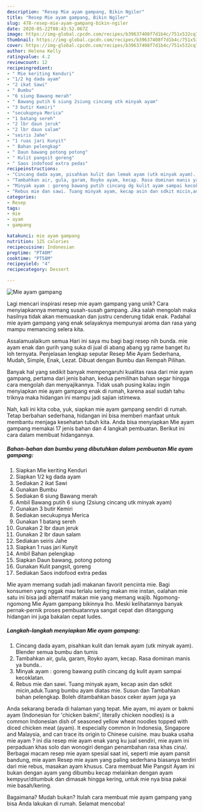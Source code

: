 ```yaml
---
description: "Resep Mie ayam gampang, Bikin Ngiler"
title: "Resep Mie ayam gampang, Bikin Ngiler"
slug: 478-resep-mie-ayam-gampang-bikin-ngiler
date: 2020-05-22T08:43:52.067Z
image: https://img-global.cpcdn.com/recipes/b39637408f7d1b4c/751x532cq70/mie-ayam-gampang-foto-resep-utama.jpg
thumbnail: https://img-global.cpcdn.com/recipes/b39637408f7d1b4c/751x532cq70/mie-ayam-gampang-foto-resep-utama.jpg
cover: https://img-global.cpcdn.com/recipes/b39637408f7d1b4c/751x532cq70/mie-ayam-gampang-foto-resep-utama.jpg
author: Helena Kelly
ratingvalue: 4.2
reviewcount: 12
recipeingredient:
- " Mie keriting Kenduri"
- "1/2 kg dada ayam"
- "2 ikat Sawi"
- " Bumbu"
- "6 siung Bawang merah"
- " Bawang putih 6 siung 2siung cincang utk minyak ayam"
- "3 butir Kemiri"
- "secukupnya Merica"
- "1 batang sereh"
- "2 lbr daun jeruk"
- "2 lbr daun salam"
- "seiris Jahe"
- "1 ruas jari Kunyit"
- " Bahan pelengkap"
- " Daun bawang potong potong"
- " Kulit pangsit goreng"
- " Saos indofood extra pedas"
recipeinstructions:
- "Cincang dada ayam, pisahkan kulit dan lemak ayam (utk minyak ayam). Blender semua bumbu dan tumis"
- "Tambahkan air, gula, garam, Royko ayam, kecap. Rasa dominan manis ya bunda.."
- "Minyak ayam : goreng bawang putih cincang dg kulit ayam sampai kecoklatan."
- "Rebus mie dan sawi. Tuang minyak ayam, kecap asin dan sdkit micin,aduk.Tuang bumbu ayam diatas mie. Susun dan Tambahkan bahan pelengkap. Boleh ditambahkan basox ceker ayam juga ya"
categories:
- Resep
tags:
- mie
- ayam
- gampang

katakunci: mie ayam gampang 
nutrition: 125 calories
recipecuisine: Indonesian
preptime: "PT40M"
cooktime: "PT58M"
recipeyield: "4"
recipecategory: Dessert

---
```



![Mie ayam gampang](https://img-global.cpcdn.com/recipes/b39637408f7d1b4c/751x532cq70/mie-ayam-gampang-foto-resep-utama.jpg)

Lagi mencari inspirasi resep mie ayam gampang yang unik? Cara menyiapkannya memang susah-susah gampang. Jika salah mengolah maka hasilnya tidak akan memuaskan dan justru cenderung tidak enak. Padahal mie ayam gampang yang enak selayaknya mempunyai aroma dan rasa yang mampu memancing selera kita.

Assalamualaikum semua Hari ini saya mu bagi bagi resep nih bunda. mie ayam enak dan gurih yang suka di jual di abang abang yg rame banget itu loh ternyata. Penjelasan lengkap seputar Resep Mie Ayam Sederhana, Mudah, Simple, Enak, Lezat. Dibuat dengan Bumbu dan Rempah Pilihan.

Banyak hal yang sedikit banyak mempengaruhi kualitas rasa dari mie ayam gampang, pertama dari jenis bahan, kedua pemilihan bahan segar hingga cara mengolah dan menyajikannya. Tidak usah pusing kalau ingin menyiapkan mie ayam gampang enak di rumah, karena asal sudah tahu triknya maka hidangan ini mampu jadi sajian istimewa.


Nah, kali ini kita coba, yuk, siapkan mie ayam gampang sendiri di rumah. Tetap berbahan sederhana, hidangan ini bisa memberi manfaat untuk membantu menjaga kesehatan tubuh kita. Anda bisa menyiapkan Mie ayam gampang memakai 17 jenis bahan dan 4 langkah pembuatan. Berikut ini cara dalam membuat hidangannya.

<!--inarticleads1-->

##### Bahan-bahan dan bumbu yang dibutuhkan dalam pembuatan Mie ayam gampang:

1. Siapkan  Mie keriting Kenduri
1. Siapkan 1/2 kg dada ayam
1. Sediakan 2 ikat Sawi
1. Gunakan  Bumbu
1. Sediakan 6 siung Bawang merah
1. Ambil  Bawang putih 6 siung (2siung cincang utk minyak ayam)
1. Gunakan 3 butir Kemiri
1. Sediakan secukupnya Merica
1. Gunakan 1 batang sereh
1. Gunakan 2 lbr daun jeruk
1. Gunakan 2 lbr daun salam
1. Sediakan seiris Jahe
1. Siapkan 1 ruas jari Kunyit
1. Ambil  Bahan pelengkap
1. Siapkan  Daun bawang, potong potong
1. Gunakan  Kulit pangsit, goreng
1. Sediakan  Saos indofood extra pedas


Mie ayam memang sudah jadi makanan favorit pencinta mie. Bagi konsumen yang nggak mau terlalu sering makan mie instan, oalahan mie satu ini bisa jadi alternatif makan mie yang memang wajib. Ngomong-ngomong Mie Ayam gampang bikinnya lho. Meski kelihatannya banyak pernak-pernik proses pembuatannya sangat cepat dan ditanggung hidangan ini juga bakalan cepat ludes. 

<!--inarticleads2-->

##### Langkah-langkah menyiapkan Mie ayam gampang:

1. Cincang dada ayam, pisahkan kulit dan lemak ayam (utk minyak ayam). Blender semua bumbu dan tumis
1. Tambahkan air, gula, garam, Royko ayam, kecap. Rasa dominan manis ya bunda..
1. Minyak ayam : goreng bawang putih cincang dg kulit ayam sampai kecoklatan.
1. Rebus mie dan sawi. Tuang minyak ayam, kecap asin dan sdkit micin,aduk.Tuang bumbu ayam diatas mie. Susun dan Tambahkan bahan pelengkap. Boleh ditambahkan basox ceker ayam juga ya


Anda sekarang berada di halaman yang tepat. Mie ayam, mi ayam or bakmi ayam (Indonesian for &#39;chicken bakmi&#39;, literally chicken noodles) is a common Indonesian dish of seasoned yellow wheat noodles topped with diced chicken meat (ayam). It especially common in Indonesia, Singapore and Malaysia, and can trace its origin to Chinese cuisine. mau buaka usaha mie ayam ? ini dia resep mie ayam enak yang ku jual sendiri, mie ayam ini perpaduan khas solo dan wonogiri dengan penambahan rasa khas cina/. Berbagai macam resep mie ayam spesial saat ini, seperti mie ayam pansit bandung, mie ayam Resep mie ayam yang paling sederhana biasanya terdiri dari mie rebus, masakan ayam khusus. Cara membuat Mie Pangsit Ayam ini bukan dengan ayam yang dibumbu kecap melainkan dengan ayam kempyur/ditumbuk dan dimasak hingga kering, untuk mie nya bisa pakai mie basah/kering. 

Bagaimana? Mudah bukan? Itulah cara membuat mie ayam gampang yang bisa Anda lakukan di rumah. Selamat mencoba!
